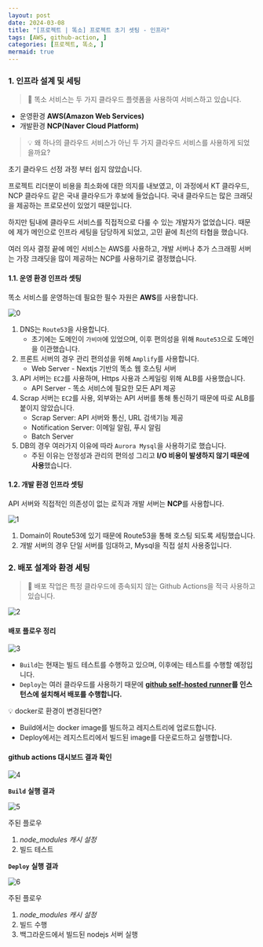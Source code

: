 ```yaml
---
layout: post
date: 2024-03-08
title: "[프로젝트 | 똑소] 프로젝트 초기 셋팅 - 인프라"
tags: [AWS, github-action, ]
categories: [프로젝트, 똑소, ]
mermaid: true
---
```




### 1. 인프라 설계 및 세팅


> 📌 똑소 서비스는 두 가지 클라우드 플렛폼을 사용하여 서비스하고 있습니다.

- 운영환경 **AWS(Amazon Web Services)**
- 개발환경 **NCP(Naver Cloud Platform)**

> 💡 왜 하나의 클라우드 서비스가 아닌 두 가지 클라우드 서비스를 사용하게 되었을까요?


초기 클라우드 선정 과정 부터 쉽지 않았습니다.


프로젝트 리더분이 비용을 최소화에 대한 의지를 내보였고, 이 과정에서 KT 클라우드, NCP 클라우드 같은 국내 클라우드가 후보에 들었습니다. 국내 클라우드는 많은 크래딧을 제공하는 프로모션이 있었기 때문입니다.


하지만 팀내에 클라우드 서비스를 직접적으로 다룰 수 있는 개발자가 없었습니다.
때문에 제가 메인으로 인프라 세팅을 담당하게 되었고, 고민 끝에 최선의 타협을 했습니다. 


여러 의사 결정 끝에 메인 서비스는 AWS를 사용하고, 개발 서버나 추가 스크래핑 서버는 가장 크래딧을 많이 제공하는 NCP를 사용하기로 결정했습니다.



#### 1.1. 운영 환경 인프라 셋팅


똑소 서비스를 운영하는데 필요한 필수 자원은 **AWS**를 사용합니다. 


![0](/assets/img/2024-03-08-프로젝트--똑소-프로젝트-초기-셋팅---인프라.md/0.png)

1. DNS는 `Route53`을 사용합니다.
	- 초기에는 도메인이 `가비아`에 있었으며, 이후 편의성을 위해 `Route53`으로 도메인을 이관했습니다.
2. 프론트 서버의 경우 관리 편의성을 위해 `Amplify`를 사용합니다.
	- Web Server - Nextjs 기반의 똑소 웹 호스팅 서버
3. API 서버는 `EC2`를 사용하며, Https 사용과 스케일링 위해 ALB를 사용했습니다.
	- API Server - 똑소 서비스에 필요한 모든 API 제공
4. Scrap 서버는 `EC2`를 사용, 외부와는 API 서버를 통해 통신하기 때문에 따로 ALB를 붙이지 않았습니다.
	- Scrap Server: API 서버와 통신, URL 검색기능 제공
	- Notification Server: 이메일 알림, 푸시 알림
	- Batch Server
5. DB의 경우 여러가지 이유에 따라 `Aurora Mysql`을 사용하기로 했습니다.
	- 주된 이유는 안정성과 관리의 편의성 그리고 **I/O 비용이 발생하지 않기 때문에 사용**했습니다.


#### 1.2. 개발 환경 인프라 셋팅


API 서버와 직접적인 의존성이 없는 로직과 개발 서버는 **NCP**를 사용합니다.


![1](/assets/img/2024-03-08-프로젝트--똑소-프로젝트-초기-셋팅---인프라.md/1.png)

1. Domain이 Route53에 있기 때문에 Route53을 통해 호스팅 되도록 세팅했습니다.
2. 개발 서버의 경우 단일 서버를 임대하고, Mysql을 직접 설치 사용중입니다.


### 2. 배포 설계와 환경 세팅


> 📌 배포 작업은 특정 클라우드에 종속되지 않는 Github Actions을 적극 사용하고 있습니다.


![2](/assets/img/2024-03-08-프로젝트--똑소-프로젝트-초기-셋팅---인프라.md/2.png)



#### 배포 플로우 정리


![3](/assets/img/2024-03-08-프로젝트--똑소-프로젝트-초기-셋팅---인프라.md/3.png)

- `Build`는 현재는 빌드 테스트를 수행하고 있으며, 이후에는 테스트를 수행할 예정입니다.
- `Deploy`는 여러 클라우드를 사용하기 때문에 [**github self-hosted runner**](https://docs.github.com/ko/actions/hosting-your-own-runners/managing-self-hosted-runners/about-self-hosted-runners)**를 인스턴스에 설치해서 배포를 수행합니다.**

💡 docker로 환경이 변경된다면?

- Build에서는 docker image를 빌드하고 레지스트리에 업로드합니다.
- Deploy에서는 레지스트리에서 빌드된 image를 다운로드하고 실행합니다.


#### **github actions 대시보드 결과 확인**


![4](/assets/img/2024-03-08-프로젝트--똑소-프로젝트-초기-셋팅---인프라.md/4.png)


**`Build`** **실행 결과**


![5](/assets/img/2024-03-08-프로젝트--똑소-프로젝트-초기-셋팅---인프라.md/5.png)


주된 플로우

1. _node_modules 캐시 설정_
2. 빌드 테스트

**`Deploy`** **실행 결과**


![6](/assets/img/2024-03-08-프로젝트--똑소-프로젝트-초기-셋팅---인프라.md/6.png)


주된 플로우

1. _node_modules 캐시 설정_
2. 빌드 수행
3. 백그라운드에서 빌드된 nodejs 서버 실행
